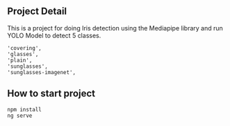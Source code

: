## Project Detail
This is a project for doing Iris detection using the Mediapipe library and run YOLO Model to detect 5 classes.
```
'covering',
'glasses',
'plain',
'sunglasses',
'sunglasses-imagenet',
```


## How to start project
```
npm install
ng serve
```
